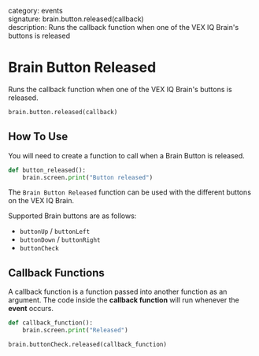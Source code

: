 category: events  
signature: brain.button.released(callback)  
description: Runs the callback function when one of the VEX IQ Brain's buttons is released  

# Brain Button Released

Runs the callback function when one of the VEX IQ Brain's buttons is released.

```python
brain.button.released(callback)
```

## How To Use

You will need to create a function to call when a Brain Button is released.

```python
def button_released():
    brain.screen.print("Button released")
```

The `Brain Button Released` function can be used with the different buttons on the VEX IQ Brain.

Supported Brain buttons are as follows:

- `buttonUp` / `buttonLeft`
- `buttonDown` / `buttonRight`
- `buttonCheck`

## Callback Functions

A callback function is a function passed into another function as an argument. The code inside the **callback function** will run whenever the **event** occurs. 

```python
def callback_function():
    brain.screen.print("Released")

brain.buttonCheck.released(callback_function)
```

<advanced>
</advanced>